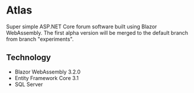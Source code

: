 # Atlas
Super simple ASP.NET Core forum software built using Blazor WebAssembly.
The first alpha version will be merged to the default branch from branch "experiments". 

## Technology

- Blazor WebAssembly 3.2.0
- Entity Framework Core 3.1
- SQL Server

